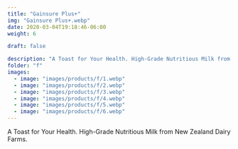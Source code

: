 ```yaml
---
title: "Gainsure Plus+"
img: "Gainsure Plus+.webp"
date: 2020-03-04T19:18:46-06:00
weight: 6

draft: false

description: "A Toast for Your Health. High-Grade Nutritious Milk from New Zealand Dairy Farms."
folder: "f"
images:
  - image: "images/products/f/1.webp"
  - image: "images/products/f/2.webp"
  - image: "images/products/f/3.webp"
  - image: "images/products/f/4.webp"
  - image: "images/products/f/5.webp"
  - image: "images/products/f/6.webp"
---
```


A Toast for Your Health. High-Grade Nutritious Milk from New Zealand Dairy Farms.
